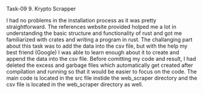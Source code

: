 Task-09  9. Krypto Scrapper

I had no problems in the installation process as it was pretty straightforward. The references website provided holped me a lot in understanding the basic structure and functionality of rust and got me familiarized with crates and writing a program in rust. 
The challanging part about this task was to add the data into the csv file, but with the help my best friend (Google) I was able to learn enough about it to create and append the data into the csv file.
Before comitting my code and result, I had deleted the excess and garbage files which automatically get created after compilation and running so that it would be easier to focus on the code. The main code is located in the src file instide the web_scraper directory and the csv file is located in the web_scraper directory as well.
